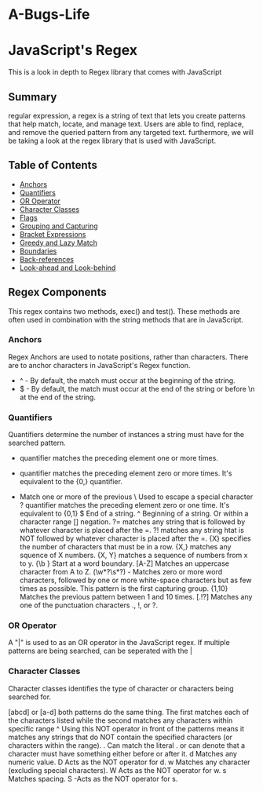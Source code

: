 # A-Bugs-Life
# JavaScript's Regex

This is a look in depth to Regex library that comes with JavaScript

## Summary

regular expression, a regex is a string of text that lets you create patterns that help match, locate, and manage text. Users are able to find, replace, and remove the queried pattern from any targeted text. furthermore, we will be taking a look at the regex library that is used with JavaScript. 

## Table of Contents

- [Anchors](#anchors)
- [Quantifiers](#quantifiers)
- [OR Operator](#or-operator)
- [Character Classes](#character-classes)
- [Flags](#flags)
- [Grouping and Capturing](#grouping-and-capturing)
- [Bracket Expressions](#bracket-expressions)
- [Greedy and Lazy Match](#greedy-and-lazy-match)
- [Boundaries](#boundaries)
- [Back-references](#back-references)
- [Look-ahead and Look-behind](#look-ahead-and-look-behind)

## Regex Components
This regex contains two methods, exec() and test(). These methods are often used in combination with the string methods that are in JavaScript. 

### Anchors
Regex Anchors are used to notate positions, rather than characters. There are to anchor characters in JavaScript's Regex function. 

- ^ - By default, the match must occur at the beginning of the string.
- $ - 	By default, the match must occur at the end of the string or before \n at the end of the string.

### Quantifiers
Quantifiers determine the number of instances a string must have for the searched pattern. 

 +  quantifier matches the preceding element one or more times.
 *  quantifier matches the preceding element zero or more times. It's equivalent to the {0,} quantifier.
 +  Match one or more of the previous
 \	Used to escape a special character
 ?  quantifier matches the preceding element zero or one time. It's equivalent to {0,1}
 $	End of a string.
 ^	Beginning of a string. Or within a character range [] negation.
 ?=  matches any string that is followed by whatever character is placed after the =. 
 ?!  matches any string htat is NOT followed by whatever character is placed after the =. 
 {X}  specifies the number of characters that must be in a row. 
 {X,}  matches any squence of X numbers. 
 {X, Y}  matches a sequence of numbers from x to y.
 {\b }  Start at a word boundary.
[A-Z]	Matches an uppercase character from A to Z.
(\w*?\s*?) - Matches zero or more word characters, followed by one or more white-space characters but as few times as possible. This pattern is the first capturing group.
{1,10}  Matches the previous pattern between 1 and 10 times.
[.!?]  Matches any one of the punctuation characters ., !, or ?.


### OR Operator
A "|" is used to as an OR operator in the JavaScript regex. If multiple patterns are being searched, can be seperated with the |


### Character Classes
Character classes identifies the type of character or characters being searched for.

 [abcd] or [a-d]  both patterns do the same thing. The first matches each of the characters listed  while the second matches any characters within specific range
 ^  Using this NOT operator in front of the patterns means it matches any strings that do NOT contain the specified characters (or characters within the range).
 .  Can match the literal . or can denote that a character must have something either before or after it. 
 d  Matches any numeric value. 
 D  Acts as the NOT operator for d. 
 w  Matches any character (excluding special characters).
 W  Acts as the NOT operator for w.
 s  Matches spacing.
 S -Acts as the NOT operator for s.

